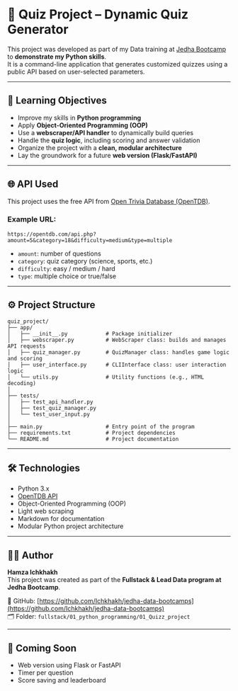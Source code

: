
# 🧠 Quiz Project – Dynamic Quiz Generator

This project was developed as part of my Data training at [Jedha Bootcamp](https://www.jedha.co/) to **demonstrate my Python skills**.  
It is a command-line application that generates customized quizzes using a public API based on user-selected parameters.

---

## 🎯 Learning Objectives

- Improve my skills in **Python programming**
- Apply **Object-Oriented Programming (OOP)**
- Use a **webscraper/API handler** to dynamically build queries
- Handle the **quiz logic**, including scoring and answer validation
- Organize the project with a **clean, modular architecture**
- Lay the groundwork for a future **web version (Flask/FastAPI)**

---

## 🌐 API Used

This project uses the free API from [Open Trivia Database (OpenTDB)](https://opentdb.com/).

### Example URL:
```
https://opentdb.com/api.php?amount=5&category=18&difficulty=medium&type=multiple
```

- `amount`: number of questions
- `category`: quiz category (science, sports, etc.)
- `difficulty`: easy / medium / hard
- `type`: multiple choice or true/false

---

## ⚙️ Project Structure

```
quiz_project/
├── app/
│   ├── __init__.py            # Package initializer
│   ├── webscraper.py          # WebScraper class: builds and manages API requests
│   ├── quiz_manager.py        # QuizManager class: handles game logic and scoring
│   ├── user_interface.py      # CLIInterface class: user interaction logic
│   └── utils.py               # Utility functions (e.g., HTML decoding)
│
├── tests/
│   ├── test_api_handler.py
│   ├── test_quiz_manager.py
│   └── test_user_input.py
│
├── main.py                    # Entry point of the program
├── requirements.txt           # Project dependencies
└── README.md                  # Project documentation
```

---

## 🛠️ Technologies

- Python 3.x
- [OpenTDB API](https://opentdb.com/)
- Object-Oriented Programming (OOP)
- Light web scraping
- Markdown for documentation
- Modular Python project architecture

---

## 👨‍💻 Author
**Hamza Ichkhakh**  
This project was created as part of the **Fullstack & Lead Data program at Jedha Bootcamp**.

📎 GitHub: [https://github.com/Ichkhakh/jedha-data-bootcamps](https://github.com/Ichkhakh/jedha-data-bootcamps)  
🗂️ Folder: `fullstack/01_python_programming/01_Quizz_project`

---

## 📌 Coming Soon

- Web version using Flask or FastAPI
- Timer per question
- Score saving and leaderboard
